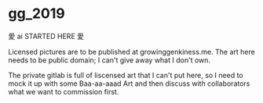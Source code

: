 # gg_2019
愛 ai STARTED HERE 愛

Licensed pictures are to be published at growinggenkiness.me. The art here needs to be public domain; I can't give away what I don't own.

The private gitlab is full of liscensed art that I can't put here, so I need to mock it up with some Baa-aa-aaad Art and then discuss with collaborators what we want to commission first.

